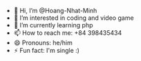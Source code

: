 - 👋 Hi, I’m @Hoang-Nhat-Minh
- 👀 I’m interested in coding and video game
- 🌱 I’m currently learning php
- 📫 How to reach me: +84 398435434
- 😄 Pronouns: he/him
- ⚡ Fun fact: I'm single :)

<!---
Hoang-Nhat-Minh/Hoang-Nhat-Minh is a ✨ special ✨ repository because its `README.md` (this file) appears on your GitHub profile.
You can click the Preview link to take a look at your changes.
--->
